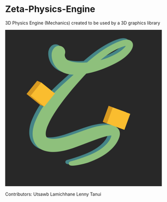# Zeta-Physics-Engine

3D Physics Engine (Mechanics) created to be used by a 3D graphics library

![Logo](yourmom_png.png)

Contributors:
Utsawb Lamichhane
Lenny Tanui
